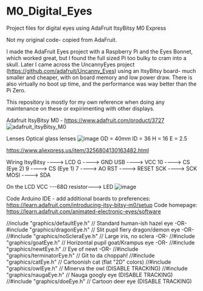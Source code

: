# M0_Digital_Eyes
Project files for digital eyes using AdaFruit ItsyBitsy M0 Express

Not my original code- copied from AdaFruit.

I made the AdaFruit Eyes project with a Raspberry Pi and the Eyes Bonnet, which worked great, but I found the full sized Pi too bulky to cram into a skull. 
Later I came across the UncannyEyes project (https://github.com/adafruit/Uncanny_Eyes) using an ItsyBitsy board- much smaller and cheaper, with on board memory and low power draw. There is also virtually no boot up time, and the performance was way better than the Pi Zero. 

This repository is mostly for my own reference when doing any maintenance on these or expirimenting with other displays. 

Adafruit ItsyBitsy M0 - https://www.adafruit.com/product/3727
![adafruit_ItsyBitsy_M0](https://github.com/user-attachments/assets/c73cabf8-3e75-424f-a60c-52ac239142f0)



Lenses
Optical glass lenses
![image](https://github.com/user-attachments/assets/09595f77-a3d1-419a-85fd-2bfa66164d87)
OD = 40mm
ID = 36
H = 16
E = 2.5

https://www.aliexpress.us/item/3256804130163482.html

Wiring
ItsyBitsy  ---->   LCD
G  ---->   GND
USB  ---->   VCC
10  ---->   CS (Eye 2)
9  ---->   CS (Eye 1)
7  ---->   AO
RST  ---->   RESET
SCK  ---->   SCK
MOSI  ---->   SDA

On the LCD
VCC ---68Ω resistor---> LED
![image](https://github.com/user-attachments/assets/f27f43d1-415f-4987-a127-c3050e23ebf7)

Code
Arduino IDE - add additional boards to preferences: https://learn.adafruit.com/introducing-itsy-bitsy-m0/setup
Code homepage: https://learn.adafruit.com/animated-electronic-eyes/software


//include "graphics/defaultEye.h"      // Standard human-ish hazel eye -OR-
#include "graphics/dragonEye.h"     // Slit pupil fiery dragon/demon eye -OR-
//#include "graphics/noScleraEye.h"   // Large iris, no sclera -OR-
//#include "graphics/goatEye.h"       // Horizontal pupil goat/Krampus eye -OR-
//#include "graphics/newtEye.h"       // Eye of newt -OR-
//#include "graphics/terminatorEye.h" // Git to da choppah!
//#include "graphics/catEye.h"        // Cartoonish cat (flat "2D" colors)
//#include "graphics/owlEye.h"        // Minerva the owl (DISABLE TRACKING)
//#include "graphics/naugaEye.h"      // Nauga googly eye (DISABLE TRACKING)
//#include "graphics/doeEye.h"        // Cartoon deer eye (DISABLE TRACKING)
